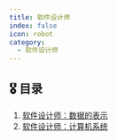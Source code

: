 ```yaml
---
title: 软件设计师
index: false
icon: robot
category:
  - 软件设计师
---
```



## 🎖️ 目录

1. [软件设计师：数据的表示](2022-11-13-data-representation.md)
2. [软件设计师：计算机系统](2022-11-13-computer-system.md)